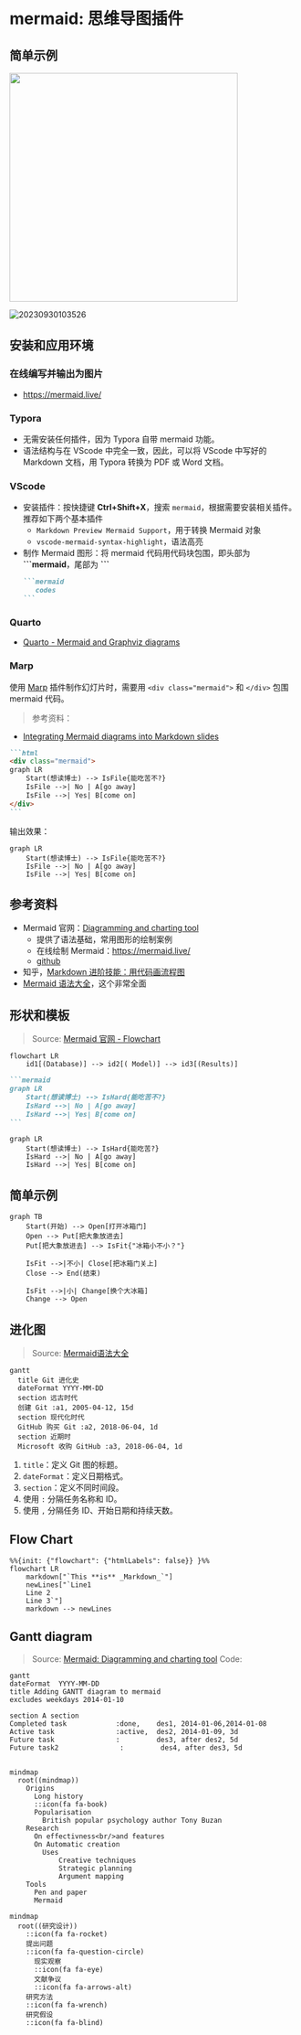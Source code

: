 # mermaid: 思维导图插件

## 简单示例

<img style="width: 400px" src="https://fig-lianxh.oss-cn-shenzhen.aliyuncs.com/20230930095645.png">

![20230930103526](https://fig-lianxh.oss-cn-shenzhen.aliyuncs.com/20230930103526.png)



## 安装和应用环境

### 在线编写并输出为图片

- <https://mermaid.live/>

### Typora 
- 无需安装任何插件，因为 Typora 自带 mermaid 功能。 
- 语法结构与在 VScode 中完全一致，因此，可以将 VScode 中写好的 Markdown 文档，用 Typora 转换为 PDF 或 Word 文档。 

### VScode 
- 安装插件：按快捷键 **Ctrl+Shift+X**，搜索 `mermaid`，根据需要安装相关插件。推荐如下两个基本插件
  - `Markdown Preview Mermaid Support`，用于转换 Mermaid 对象
  - `vscode-mermaid-syntax-highlight`，语法高亮
- 制作 Mermaid 图形：将 mermaid 代码用代码块包围，即头部为 **```mermaid**，尾部为 **\`\`\`**
  ````md
  ```mermaid
     codes
  ```
  ````

### Quarto
- [Quarto - Mermaid and Graphviz diagrams](https://quarto.org/docs/authoring/diagrams.html)

### Marp 
使用 [Marp](https://www.lianxh.cn/news/148555c4f20ce.html) 插件制作幻灯片时，需要用 `<div class="mermaid">` 和 `</div>` 包围 mermaid 代码。


> 参考资料：

- [Integrating Mermaid diagrams into Markdown slides](https://github.com/hakimel/reveal.js/issues/1082)

````md
```html
<div class="mermaid">
graph LR 
    Start(想读博士) --> IsFile{能吃苦不?}
    IsFile -->| No | A[go away]
    IsFile -->| Yes| B[come on]
</div>
```
````

输出效果：

```mermaid
graph LR 
    Start(想读博士) --> IsFile{能吃苦不?}
    IsFile -->| No | A[go away]
    IsFile -->| Yes| B[come on]
```






## 参考资料
- Mermaid 官网：[Diagramming and charting tool](http://mermaid.js.org/intro/)
  - 提供了语法基础，常用图形的绘制案例
  - 在线绘制 Mermaid：<https://mermaid.live/>
  - [github](https://github.com/mermaid-js/mermaid)
- 知乎，[Markdown 进阶技能：用代码画流程图](https://zhuanlan.zhihu.com/p/69495726)
- [Mermaid 语法大全](https://blog.csdn.net/weixin_45017098/article/details/131189766)，这个非常全面



## 形状和模板

> Source: [Mermaid 官网 - Flowchart](https://mermaid.js.org/syntax/flowchart.html)
```mermaid
flowchart LR
    id1[(Database)] --> id2[( Model)] --> id3[(Results)]
```

````md
```mermaid
graph LR 
    Start(想读博士) --> IsHard{能吃苦不?}
    IsHard -->| No | A[go away]
    IsHard -->| Yes| B[come on]
```
````


```mermaid
graph LR 
    Start(想读博士) --> IsHard{能吃苦?}
    IsHard -->| No | A[go away]
    IsHard -->| Yes| B[come on]
```


## 简单示例

```mermaid
graph TB
    Start(开始) --> Open[打开冰箱门]
    Open --> Put[把大象放进去]
    Put[把大象放进去] --> IsFit{"冰箱小不小？"}
    
    IsFit -->|不小| Close[把冰箱门关上]
    Close --> End(结束)
        
    IsFit -->|小| Change[换个大冰箱]
    Change --> Open
```

## 进化图
> Source: [Mermaid语法大全](https://blog.csdn.net/weixin_45017098/article/details/131189766)
```mermaid
gantt
  title Git 进化史
  dateFormat YYYY-MM-DD
  section 远古时代
  创建 Git :a1, 2005-04-12, 15d
  section 现代化时代
  GitHub 购买 Git :a2, 2018-06-04, 1d
  section 近期时 
  Microsoft 收购 GitHub :a3, 2018-06-04, 1d
```

1. `title`：定义 Git 图的标题。
2. `dateFormat`：定义日期格式。
3. `section`：定义不同时间段。
4. 使用 `:` 分隔任务名称和 ID。
5. 使用 `,` 分隔任务 ID、开始日期和持续天数。

## Flow Chart

```mermaid
%%{init: {"flowchart": {"htmlLabels": false}} }%%
flowchart LR
    markdown["`This **is** _Markdown_`"]
    newLines["`Line1
    Line 2
    Line 3`"]
    markdown --> newLines
```

## Gantt diagram
> Source: [Mermaid: Diagramming and charting tool](http://mermaid.js.org/intro/)
Code:
```mermaid
gantt
dateFormat  YYYY-MM-DD
title Adding GANTT diagram to mermaid
excludes weekdays 2014-01-10

section A section
Completed task            :done,    des1, 2014-01-06,2014-01-08
Active task               :active,  des2, 2014-01-09, 3d
Future task               :         des3, after des2, 5d
Future task2               :         des4, after des3, 5d
```
## 
```mermaid
mindmap
  root((mindmap))
    Origins
      Long history
      ::icon(fa fa-book)
      Popularisation
        British popular psychology author Tony Buzan
    Research
      On effectivness<br/>and features
      On Automatic creation
        Uses
            Creative techniques
            Strategic planning
            Argument mapping
    Tools
      Pen and paper
      Mermaid
```


```mermaid
mindmap
  root((研究设计))
    ::icon(fa fa-rocket)  
    提出问题
    ::icon(fa fa-question-circle)
      现实观察
      ::icon(fa fa-eye)
      文献争议
      ::icon(fa fa-arrows-alt)
    研究方法
    ::icon(fa fa-wrench)
    研究假设
    ::icon(fa fa-blind) 
```